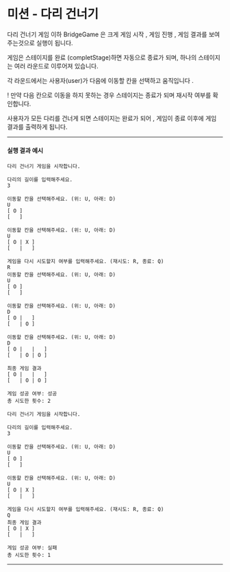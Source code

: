 # 미션 - 다리 건너기

다리 건너기 게임 이하 BridgeGame 은  크게 게임 시작 , 게임 진행 , 게임 결과를 보여 주는것으로 실행이 됩니다.

게임은 스테이지를 완료 (completStage)하면 자동으로 종료가 되며, 하나의 스테이지는 여러 라운드로 이루어져 있습니다.

각 라운드에서는 사용자(user)가 다음에 이동할 칸을 선택하고 움직입니다 .

! 만약 다음 칸으로 이동을 하지 못하는 경우 스테이지는 종료가 되며 재시작 여부를 확인합니다.

사용자가 모든 다리를 건너게 되면 스테이지는 완료가 되어 , 게임이 종료 이후에 게임 결과를 출력하게 됩니다.

---

#### 실행 결과 예시

```
다리 건너기 게임을 시작합니다.

다리의 길이를 입력해주세요.
3

이동할 칸을 선택해주세요. (위: U, 아래: D)
U
[ O ]
[   ]

이동할 칸을 선택해주세요. (위: U, 아래: D)
U
[ O | X ]
[   |   ]

게임을 다시 시도할지 여부를 입력해주세요. (재시도: R, 종료: Q)
R
이동할 칸을 선택해주세요. (위: U, 아래: D)
U
[ O ]
[   ]

이동할 칸을 선택해주세요. (위: U, 아래: D)
D
[ O |   ]
[   | O ]

이동할 칸을 선택해주세요. (위: U, 아래: D)
D
[ O |   |   ]
[   | O | O ]

최종 게임 결과
[ O |   |   ]
[   | O | O ]

게임 성공 여부: 성공
총 시도한 횟수: 2
```

```
다리 건너기 게임을 시작합니다.

다리의 길이를 입력해주세요.
3

이동할 칸을 선택해주세요. (위: U, 아래: D)
U
[ O ]
[   ]

이동할 칸을 선택해주세요. (위: U, 아래: D)
U
[ O | X ]
[   |   ]

게임을 다시 시도할지 여부를 입력해주세요. (재시도: R, 종료: Q)
Q
최종 게임 결과
[ O | X ]
[   |   ]

게임 성공 여부: 실패
총 시도한 횟수: 1
```

---